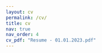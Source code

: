 ```yaml
---
layout: cv
permalink: /cv/
title: cv
nav: true
nav_order: 4
cv_pdf: "Resume - 01.01.2023.pdf"
---
```

